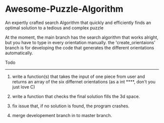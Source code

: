 Awesome-Puzzle-Algorithm
========================

An expertly crafted search Algorithm that quickly and efficiently finds an optimal solution to  a tedious and complex puzzle

At the moment, the main branch has the search algorithm that works alright, but you have to type in every orientation manually.
the 'create_orientaions' branch is for developing the code that generates the different orientations automatically.

Todo
____
1) write a function(s) that takes the input of one piece from user and returns an array of the six differnet orientations (as a int ****, don't you just love C)

2) write a function that checks the final solution fills the 3d space.

3) fix issue that, if no solution is found, the program crashes.

4) merge developement branch in to master branch.


